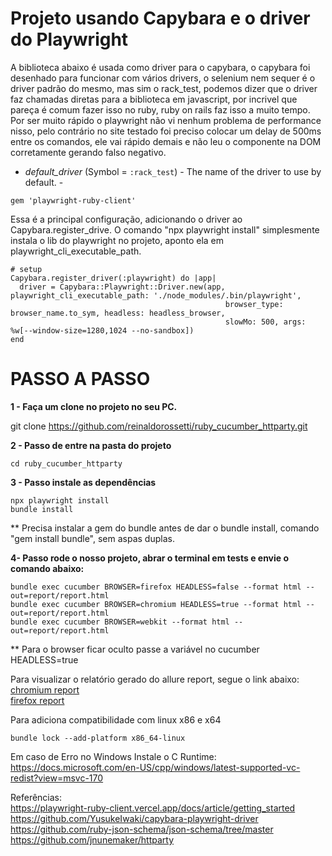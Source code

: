 # Projeto usando Capybara e o driver do Playwright

A biblioteca abaixo é usada como driver para o capybara, o capybara foi desenhado para funcionar com vários drivers, o selenium nem sequer é o driver padrão do mesmo, mas sim o rack_test, podemos dizer que o driver faz chamadas diretas para a biblioteca em javascript, por incrivel que pareça é comum fazer isso no ruby, ruby on rails faz isso a muito tempo. Por ser muito rápido o playwright não vi nenhum problema de performance nisso, pelo contrário no site testado foi preciso colocar um delay de 500ms entre os comandos,  ele vai rápido demais e não leu o componente na DOM corretamente gerando falso negativo.

- *default_driver* (Symbol = `:rack_test`) - The name of the driver to use by default. -

```
gem 'playwright-ruby-client'
```

Essa é a principal configuração, adicionando o driver ao Capybara.register_drive. O comando "npx playwright install" simplesmente instala o lib do playwright no projeto, aponto ela em playwright_cli_executable_path.
```
# setup
Capybara.register_driver(:playwright) do |app|
  driver = Capybara::Playwright::Driver.new(app, playwright_cli_executable_path: './node_modules/.bin/playwright',
                                                browser_type: browser_name.to_sym, headless: headless_browser,
                                                slowMo: 500, args: %w[--window-size=1280,1024 --no-sandbox])
end
```

# PASSO A PASSO

**1 - Faça um clone no projeto no seu PC.**

git clone https://github.com/reinaldorossetti/ruby_cucumber_httparty.git

**2 - Passo de entre na pasta do projeto**
```
cd ruby_cucumber_httparty
```
**3 - Passo instale as dependências**
```
npx playwright install
bundle install
```
** Precisa instalar a gem do bundle antes de dar o bundle install, comando "gem install bundle", sem aspas duplas.

**4- Passo rode o nosso projeto, abrar o terminal em tests e envie o comando abaixo:**
```
bundle exec cucumber BROWSER=firefox HEADLESS=false --format html --out=report/report.html
bundle exec cucumber BROWSER=chromium HEADLESS=true --format html --out=report/report.html
bundle exec cucumber BROWSER=webkit --format html --out=report/report.html
```
** Para o browser ficar oculto passe a variável no cucumber HEADLESS=true

Para visualizar o relatório gerado do allure report, segue o link abaixo:
<a href='https://reinaldorossetti.github.io/ruby_cucumber_capybara_playwright/chromium/'>chromium report</a><br>
<a href='https://reinaldorossetti.github.io/ruby_cucumber_capybara_playwright/firefox/'>firefox report</a>  

Para adiciona compatibilidade com linux x86 e x64
```
bundle lock --add-platform x86_64-linux
```


Em caso de Erro no Windows Instale o C Runtime:
https://docs.microsoft.com/en-US/cpp/windows/latest-supported-vc-redist?view=msvc-170

Referências:  
https://playwright-ruby-client.vercel.app/docs/article/getting_started  
https://github.com/YusukeIwaki/capybara-playwright-driver  
https://github.com/ruby-json-schema/json-schema/tree/master  
https://github.com/jnunemaker/httparty  
